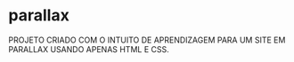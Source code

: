 # parallax

PROJETO CRIADO COM O INTUITO DE APRENDIZAGEM PARA UM SITE EM PARALLAX USANDO APENAS HTML E CSS.

